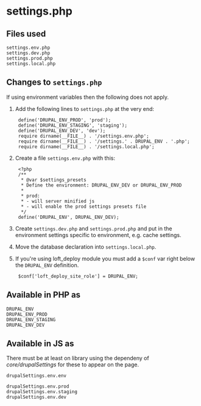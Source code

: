 # settings.php

## Files used

    settings.env.php
    settings.dev.php
    settings.prod.php
    settings.local.php

## Changes to `settings.php`

If using environment variables then the following does not apply.

1. Add the following lines to `settings.php` at the very end:

        define('DRUPAL_ENV_PROD', 'prod');
        define('DRUPAL_ENV_STAGING', 'staging');
        define('DRUPAL_ENV_DEV', 'dev');
        require dirname(__FILE__) . '/settings.env.php';
        require dirname(__FILE__) . '/settings.' . DRUPAL_ENV . '.php';
        require dirname(__FILE__) . '/settings.local.php';

1. Create a file `settings.env.php` with this:

        <?php
        /**
         * @var $settings_presets
         * Define the environment: DRUPAL_ENV_DEV or DRUPAL_ENV_PROD
         *
         * prod:
         * - will server minified js
         * - will enable the prod settings presets file
         */
        define('DRUPAL_ENV', DRUPAL_ENV_DEV);

1. Create `settings.dev.php` and `settings.prod.php` and put in the environment settings specific to environment, e.g. cache settings.
1. Move the database declaration into `settings.local.php`.
1. If you're using loft_deploy module you must add a `$conf` var right below the `DRUPAL_ENV` definition.

        $conf['loft_deploy_site_role'] = DRUPAL_ENV;

## Available in PHP as

    DRUPAL_ENV
    DRUPAL_ENV_PROD
    DRUPAL_ENV_STAGING
    DRUPAL_ENV_DEV

## Available in JS as

There must be at least on library using the dependeny of _core/drupalSettings_ for these to appear on the page.

    drupalSettings.env.env

    drupalSettings.env.prod
    drupalSettings.env.staging
    drupalSettings.env.dev
